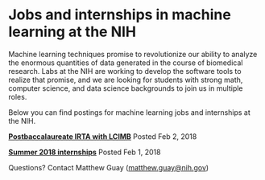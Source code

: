 # Jobs and internships in machine learning at the NIH
Machine learning techniques promise to revolutionize our ability to analyze the enormous quantities of data generated in the course of biomedical research. Labs at the NIH are working to develop the software tools to realize that promise, and we are looking for students with strong math, computer science, and data science backgrounds to join us in multiple roles.

Below you can find postings for machine learning jobs and internships at the NIH. 

**[Postbaccalaureate IRTA with LCIMB](postbacs/lcimb2018.md)** 
Posted Feb 2, 2018

**[Summer 2018 internships](internships/summer2018.md)** 
Posted Feb 1, 2018


Questions? Contact Matthew Guay (<matthew.guay@nih.gov>)
